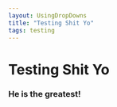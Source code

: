 ```yaml
---
layout: UsingDropDowns
title: "Testing Shit Yo"
tags: testing
---
```

# Testing Shit Yo

### He is the greatest!
